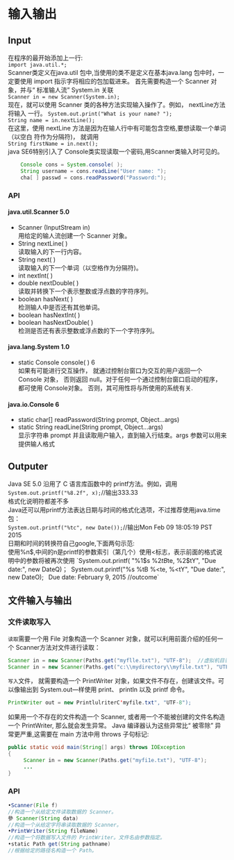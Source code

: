 # 输入输出  
## Input  
在程序的最开始添加上一行:  
`import java.util.*;`  
Scanner类定义在java.util 包中,当使用的类不是定义在基本java.lang 包中时，一定要使用 import 指示字将相应的包加载进来。
首先需要构造一个 Scanner 对象，并与“ 标准输人流” System.in 关联  
`Scanner in = new Scanner(System.in);`  
现在，就可以使用 Scanner 类的各种方法实现输入操作了。例如， nextLine方法将输入 一行。 
`System.out.print("What is your name? ");`  
`String name = in.nextLine();`  
在这里，使用 nextLine 方法是因为在输人行中有可能包含空格,要想读取一个单词（以空白 符作为分隔符)， 就调用  
`String firstName = in.next();`  
java SE6特别引入了 Console类实现读取一个密码,用Scanner类输入时可见的。
```java
    Console cons = System.console( );  
    String username = cons.readLine("User name: ");  
    cha[ ] passwd = cons.readPassword("Password:");   
```
### API
#### java.util.Scanner  5.0
* Scanner (InputStream in)  
用给定的输人流创建一个 Scanner 对象。 
* String nextLine( )  
读取输入的下一行内容。 
* String next( )  
读取输入的下一个单词（以空格作为分隔符)。 
* int nextlnt( ) 
* double nextDouble( )  
读取并转换下一个表示整数或浮点数的字符序列。 
* boolean hasNext( )  
检测输人中是否还有其他单词。 
* boolean hasNextInt( ) 
* boolean hasNextDouble( )  
检测是否还有表示整数或浮点数的下一个字符序列。  
#### java.Iang.System 1.0  
* static Console console( ) 6  
如果有可能进行交互操作， 就通过控制台窗口为交互的用户返回一个 Console 对象， 否则返回 null。对于任何一个通过控制台窗口启动的程序， 都可使用 Console对象。 否则，其可用性将与所使用的系统有关.
#### java.io.Console 6  
* static char[] readPassword(String prompt, Object...args)  
* static String readLine(String prompt, Object...args)  
显示字符串 prompt 并且读取用户输入，直到输入行结束。args 参数可以用来提供输人格式  
## Outputer  
Java SE 5.0 沿用了 C 语言库函数中的 printf方法。例如，调用
`System.out.printf("%8.2f", x);`//输出333.33  
格式化说明符都差不多  
Java还可以用printf方法表达日期与时间的格式化选项，不过推荐使用java.time包：  
`System.out.printf("%tc", new Date());`//输出Mon Feb 09 18:05:19 PST 2015  
日期和时间的转换符自己google,下面两句示范:  
使用%n$,中间的n是printf的参数索引（第几个）使用<标志，表示前面的格式说明中的参数将被再次使用  
`System.out.printf( "%1$s %2$tB %2$te, %2$tY", "Due date:", new DateQ)；`
`System.out.printf("%s %tB %<te, %<tY", "Due date:", new DateO); `
`Due date: February 9, 2015 //outcome`  
## 文件输入与输出  
### 文件读取写入
`读取`需要一个用 File 对象构造一个 Scanner 对象，就可以利用前面介绍的任何一个 Scanner方法对文件进行读取：   
```java  
Scanner in = new Scanner(Paths.get("myflle.txt"), "UTF-8");  //虚拟机目录下  
Scanner in = new Scanner(Paths.get("c:\\mydirectory\\myfile.txt"), "UTF-8");//绝对路径
```  
`写入`文件， 就需要构造一个 PrintWriter 对象，如果文件不存在，创建该文件。可以像输出到 System.out—样使用 print、 println 以及 printf 命令。  
```java  
PrintWriter out = new PrintlulriterC'myfile.txt", "UTF-8");
```  
如果用一个不存在的文件构造一个 Scanner, 或者用一个不能被创建的文件名构造一个 PrintWriter, 那么就会发生异常。
Java 编译器认为这些异常比“ 被零除” 异常更严重,这需要在 main 方法中用 throws 子句标记:  
```java  
public static void main(String[] args) throws IOException 
{
     Scanner in = new Scanner(Paths.get("myfi1e.txt"), "UTF-8");  
     ...
}
```  
### API  
```java  
•Scanner(File f) 
//构造一个从给定文件读取数据的 Scanner。 
參 Scanner(String data)  
//构造一个从给定字符串读取数据的 Scanner。 
•PrintWriter(String fileName)  
//构造一个将数据写入文件的 PrintWriter。文件名由参数指定。 
•static Path get(String pathname)  
//根据给定的路径名构造一个 Path。
```  
